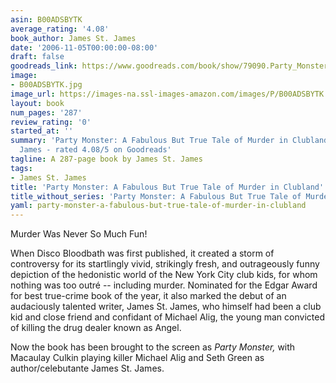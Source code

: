 ```yaml
---
asin: B00ADSBYTK
average_rating: '4.08'
book_author: James St. James
date: '2006-11-05T00:00:00-08:00'
draft: false
goodreads_link: https://www.goodreads.com/book/show/79090.Party_Monster
image:
- B00ADSBYTK.jpg
image_url: https://images-na.ssl-images-amazon.com/images/P/B00ADSBYTK.01._SCLZZZZZZZ.jpg
layout: book
num_pages: '287'
review_rating: '0'
started_at: ''
summary: 'Party Monster: A Fabulous But True Tale of Murder in Clubland by James St.
  James - rated 4.08/5 on Goodreads'
tagline: A 287-page book by James St. James
tags:
- James St. James
title: 'Party Monster: A Fabulous But True Tale of Murder in Clubland'
title_without_series: 'Party Monster: A Fabulous But True Tale of Murder in Clubland'
yaml: party-monster-a-fabulous-but-true-tale-of-murder-in-clubland
---
```


<b></b>Murder Was Never So Much Fun! <p> When Disco Bloodbath was first published, it created a storm of controversy for its startlingly vivid, strikingly fresh, and outrageously funny depiction of the hedonistic world of the New York City club kids, for whom nothing was too outré -- including murder. Nominated for the Edgar Award for best true-crime book of the year, it also marked the debut of an audaciously talented writer, James St. James, who himself had been a club kid and close friend and confidant of Michael Alig, the young man convicted of killing the drug dealer known as Angel. </p><p> Now the book has been brought to the screen as <i>Party Monster,</i> with Macaulay Culkin playing killer Michael Alig and Seth Green as author/celebutante James St. James.</p>